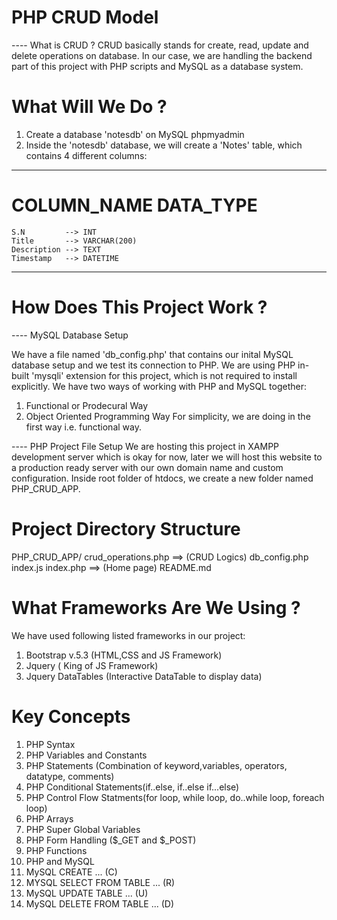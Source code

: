 # PHP CRUD Model 
---- What is CRUD ?
CRUD basically stands for create, read, update and delete operations on database. In our case, we are handling the backend part of this project with PHP scripts and MySQL as a database system. 
# What Will We Do ? 
1. Create a database 'notesdb' on MySQL phpmyadmin
2. Inside the 'notesdb' database, we will create a 'Notes' table, which contains 4 different columns:
------------------------------
  # COLUMN_NAME  DATA_TYPE
    S.N         --> INT
    Title       --> VARCHAR(200)
    Description --> TEXT
    Timestamp   --> DATETIME 

------------------------------
# How Does This Project Work ?

---- MySQL Database Setup

We have a file named 'db_config.php' that contains our inital MySQL database setup and we test its connection to PHP. 
We are using PHP in-built 'mysqli' extension for this project, which is not required to install explicitly. We have two ways of working with PHP and MySQL together: 
1. Functional or Prodecural Way
2. Object Oriented Programming Way
For simplicity, we are doing in the first way i.e. functional way. 

---- PHP Project File Setup 
We are hosting this project in XAMPP development server which is okay for now, later we will host this website to a production ready server with our own domain name and custom configuration. 
Inside root folder of htdocs, we create a new folder named PHP_CRUD_APP. 

# Project Directory Structure 
  PHP_CRUD_APP/
          crud_operations.php ==> (CRUD Logics)
          db_config.php
          index.js 
          index.php ==> (Home page)
          README.md 


# What Frameworks Are We Using ?
We have used following listed frameworks in our project: 
1. Bootstrap v.5.3 (HTML,CSS and JS Framework)
2. Jquery ( King of JS Framework) 
3. Jquery DataTables (Interactive DataTable to display data)

# Key Concepts 
1.  PHP Syntax <?php ... ?>
2.  PHP Variables and Constants
3.  PHP Statements (Combination of keyword,variables, operators, datatype, comments)
4.  PHP Conditional Statements(if..else, if..else if...else)
5.  PHP Control Flow Statments(for loop, while loop, do..while loop, foreach loop)
7.  PHP Arrays
8.  PHP Super Global Variables
10. PHP Form Handling ($_GET and $_POST)
11. PHP Functions 
12. PHP and  MySQL  
13. MySQL CREATE ...            (C)
17. MYSQL SELECT FROM TABLE ... (R)
14. MySQL UPDATE TABLE ...      (U)
15. MySQL DELETE FROM TABLE ... (D)


